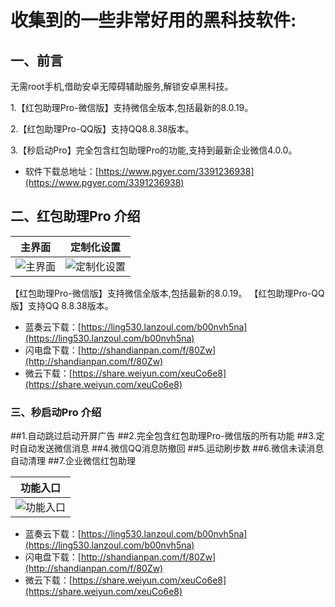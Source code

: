 # 收集到的一些非常好用的黑科技软件:

## 一、前言

无需root手机,借助安卓无障碍辅助服务,解锁安卓黑科技。

1.【红包助理Pro-微信版】支持微信全版本,包括最新的8.0.19。

2.【红包助理Pro-QQ版】支持QQ8.8.38版本。

3.【秒启动Pro】完全包含红包助理Pro的功能,支持到最新企业微信4.0.0。

* 软件下载总地址：[https://www.pgyer.com/3391236938](https://www.pgyer.com/3391236938)


## 二、红包助理Pro  介绍
  |主界面|定制化设置|
  |:-:|:-:|
  |![主界面](http://47.97.10.108:8080/pic/jine.png)|![定制化设置](http://47.97.10.108:8080/pic/shezhi.png)|

  【红包助理Pro-微信版】支持微信全版本,包括最新的8.0.19。
  【红包助理Pro-QQ版】支持QQ 8.8.38版本。

   * 蓝奏云下载：[https://ling530.lanzoul.com/b00nvh5na](https://ling530.lanzoul.com/b00nvh5na)
   * 闪电盘下载：[http://shandianpan.com/f/80Zw](http://shandianpan.com/f/80Zw)
   * 微云下载：[https://share.weiyun.com/xeuCo6e8](https://share.weiyun.com/xeuCo6e8)

### 三、秒启动Pro  介绍
  ##1.自动跳过启动开屏广告
  ##2.完全包含红包助理Pro-微信版的所有功能
  ##3.定时自动发送微信消息
  ##4.微信QQ消息防撤回
  ##5.运动刷步数
  ##6.微信未读消息自动清理
  ##7.企业微信红包助理

  |功能入口
  |:-:|
  |![功能入口](http://47.97.10.108:8080/pic/jieshao.png)|
  * 蓝奏云下载：[https://ling530.lanzoul.com/b00nvh5na](https://ling530.lanzoul.com/b00nvh5na)
  * 闪电盘下载：[http://shandianpan.com/f/80Zw](http://shandianpan.com/f/80Zw)
  * 微云下载：[https://share.weiyun.com/xeuCo6e8](https://share.weiyun.com/xeuCo6e8)